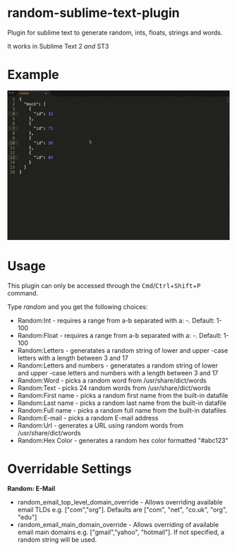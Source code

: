random-sublime-text-plugin
==========================

Plugin for sublime text to generate random, ints, floats, strings and words.

It works in Sublime Text 2 *and* ST3

Example
=======

![Example](example.gif)

Usage
=====

This plugin can only be accessed through the <kbd>Cmd</kbd>/<kbd>Ctrl</kbd>+<kbd>Shift</kbd>+<kbd>P</kbd> command.

Type *random* and you get the following choices:

* Random:Int - requires a range from a-b separated with a: *-*. Default: 1-100
* Random:Float - requires a range from a-b separated with a: *-*. Default: 1-100
* Random:Letters - generatates a random string of lower and upper -case letters with a length between 3 and 17
* Random:Letters and numbers - generatates a random string of lower and upper -case letters and numbers with a length between 3 and 17
* Random:Word - picks a random word from /usr/share/dict/words
* Random:Text - picks 24 random words from /usr/share/dict/words
* Random:First name - picks a random first name from the built-in datafile
* Random:Last name - picks a random last name from the built-in datafile
* Random:Full name - picks a random full name from the built-in datafiles
* Random:E-mail - picks a random E-mail address
* Random:Url - generates a URL using random words from /usr/share/dict/words
* Random:Hex Color - generates a random hex color formatted "#abc123"

Overridable Settings
====================

**Random: E-Mail**
* random_email_top_level_domain_override - Allows overriding available email TLDs e.g. ["com","org"]. Defaults are ["com", "net", "co.uk", "org", "edu"]
* random_email_main_domain_override - Allows overriding of available email main domains e.g. ["gmail","yahoo", "hotmail"]. If not specified, a random string will be used.

